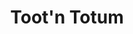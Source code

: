 ---
title: "Toot'n Totum"
url: /amarillo/tootn-totum-south-washington-street/
shop: Lebensmittel
---
